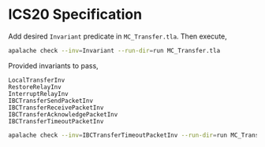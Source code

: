 # ICS20 Specification

Add desired `Invariant` predicate in `MC_Transfer.tla`. Then execute,
```sh
apalache check --inv=Invariant --run-dir=run MC_Transfer.tla
```

Provided invariants to pass,

```
LocalTransferInv
RestoreRelayInv
InterruptRelayInv
IBCTransferSendPacketInv
IBCTransferReceivePacketInv
IBCTransferAcknowledgePacketInv
IBCTransferTimeoutPacketInv
```


```sh
apalache check --inv=IBCTransferTimeoutPacketInv --run-dir=run MC_Transfer.tla
```
